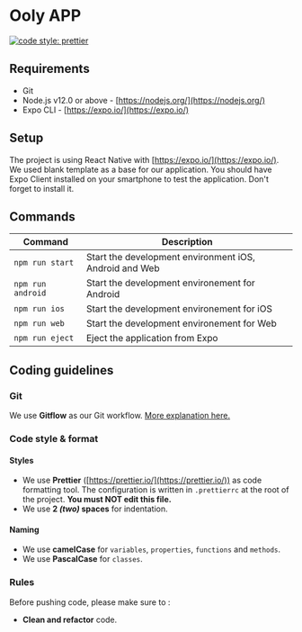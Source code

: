 # Ooly APP
[![code style: prettier](https://img.shields.io/badge/code_style-prettier-ff69b4.svg?style=flat-square)](https://github.com/prettier/prettier)

## Requirements

- Git
- Node.js v12.0 or above - [https://nodejs.org/](https://nodejs.org/)
- Expo CLI - [https://expo.io/](https://expo.io/)

## Setup

The project is using React Native with [https://expo.io/](https://expo.io/). We used blank template as a base for our application. You should have Expo Client installed on your smartphone to test the application. Don't forget to install it.

## Commands

| Command                 | Description                                    |
| ----------------------- | ---------------------------------------------- |
| `npm run start`           | Start the development environment iOS, Android and Web                  |
| `npm run android`  | Start the development environement for Android                   |
| `npm run ios`  | Start the development environement for iOS          |
| `npm run web`   | Start the development environement for Web            |
| `npm run eject`   | Eject the application from Expo           |


## Coding guidelines

### Git

We use **Gitflow** as our Git workflow. [More explanation here.](https://www.atlassian.com/git/tutorials/comparing-workflows/gitflow-workflow)

### Code style & format

#### Styles

- We use **Prettier** ([https://prettier.io/](https://prettier.io/)) as code formatting tool. The configuration is written in `.prettierrc` at the root of the project. **You must NOT edit this file.**
- We use **2 _(two)_ spaces** for indentation.

#### Naming

- We use **camelCase** for `variables`, `properties`, `functions` and `methods`.
- We use **PascalCase** for `classes`.

### Rules

Before pushing code, please make sure to :
- **Clean and refactor** code.
